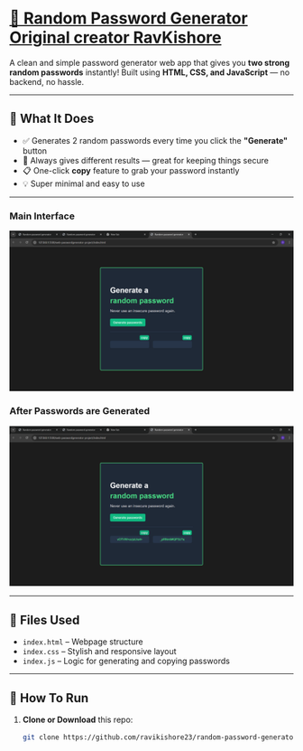 # [🌟 Random Password Generator Original creator RavKishore](https://github.com/ravikishore23/Web-Random-Password-Generator)

A clean and simple password generator web app that gives you **two strong random passwords** instantly! Built using **HTML, CSS, and JavaScript** — no backend, no hassle.

---

## 🔧 What It Does

- ✅ Generates 2 random passwords every time you click the **"Generate"** button
- 🔁 Always gives different results — great for keeping things secure
- 📋 One-click **copy** feature to grab your password instantly
- 💡 Super minimal and easy to use

---



### Main Interface
![Screenshot 1](web-passwordgenerator-project/assets/Screenshot%20(1).png)

### After Passwords are Generated
![Screenshot 2](web-passwordgenerator-project/assets/Screenshot%20(2).png)


---

## 📁 Files Used

- `index.html` – Webpage structure
- `index.css` – Stylish and responsive layout
- `index.js` – Logic for generating and copying passwords

---

## 🚀 How To Run

1. **Clone or Download** this repo:
   ```bash
   git clone https://github.com/ravikishore23/random-password-generator.git
